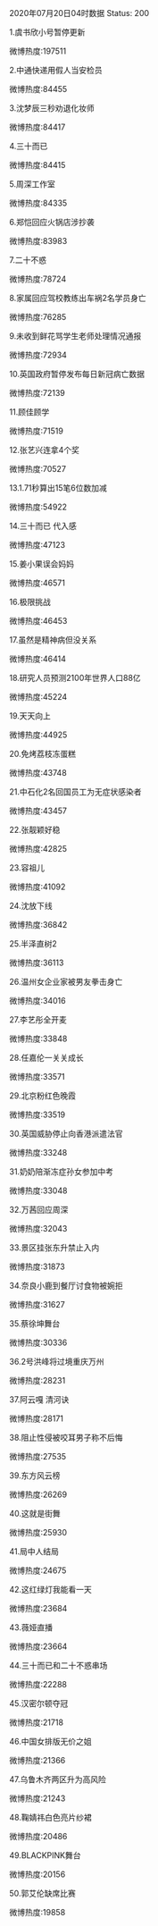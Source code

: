 2020年07月20日04时数据
Status: 200

1.虞书欣小号暂停更新

微博热度:197511

2.中通快递用假人当安检员

微博热度:84455

3.沈梦辰三秒劝退化妆师

微博热度:84417

4.三十而已

微博热度:84415

5.周深工作室

微博热度:84335

6.郑恺回应火锅店涉抄袭

微博热度:83983

7.二十不惑

微博热度:78724

8.家属回应驾校教练出车祸2名学员身亡

微博热度:76285

9.未收到鲜花骂学生老师处理情况通报

微博热度:72934

10.英国政府暂停发布每日新冠病亡数据

微博热度:72139

11.顾佳顾学

微博热度:71519

12.张艺兴连拿4个奖

微博热度:70527

13.1.71秒算出15笔6位数加减

微博热度:54922

14.三十而已 代入感

微博热度:47123

15.姜小果误会妈妈

微博热度:46571

16.极限挑战

微博热度:46453

17.虽然是精神病但没关系

微博热度:46414

18.研究人员预测2100年世界人口88亿

微博热度:45224

19.天天向上

微博热度:44925

20.免烤荔枝冻蛋糕

微博热度:43748

21.中石化2名回国员工为无症状感染者

微博热度:43457

22.张靓颖好稳

微博热度:42825

23.容祖儿

微博热度:41092

24.沈放下线

微博热度:36842

25.半泽直树2

微博热度:36113

26.温州女企业家被男友拳击身亡

微博热度:34016

27.李艺彤全开麦

微博热度:33848

28.任嘉伦一关关成长

微博热度:33571

29.北京粉红色晚霞

微博热度:33519

30.英国威胁停止向香港派遣法官

微博热度:33248

31.奶奶陪渐冻症孙女参加中考

微博热度:33048

32.万茜回应周深

微博热度:32043

33.景区挂张东升禁止入内

微博热度:31873

34.奈良小鹿到餐厅讨食物被婉拒

微博热度:31627

35.蔡徐坤舞台

微博热度:30336

36.2号洪峰将过境重庆万州

微博热度:28231

37.阿云嘎 清河诀

微博热度:28171

38.阻止性侵被咬耳男子称不后悔

微博热度:27535

39.东方风云榜

微博热度:26269

40.这就是街舞

微博热度:25930

41.局中人结局

微博热度:24675

42.这红绿灯我能看一天

微博热度:23684

43.薇娅直播

微博热度:23664

44.三十而已和二十不惑串场

微博热度:22288

45.汉密尔顿夺冠

微博热度:21718

46.中国女排版无价之姐

微博热度:21366

47.乌鲁木齐两区升为高风险

微博热度:21243

48.鞠婧祎白色亮片纱裙

微博热度:20486

49.BLACKPINK舞台

微博热度:20156

50.郭艾伦缺席比赛

微博热度:19858

